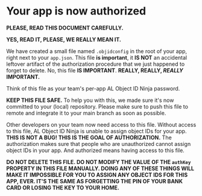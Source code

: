 # Your app is now authorized

**PLEASE, READ THIS DOCUMENT CAREFULLY.**

**YES, READ IT, PLEASE, WE REALLY MEAN IT.**

We have created a small file named `.objidconfig` in the root of your app, right next to your `app.json`. This file **is important**, it **IS NOT** an accidental leftover artifact of the authorization procedure that we just happened to forget to delete. No, this file **IS IMPORTANT**. **REALLY, REALLY, *REALLY* IMPORTANT.**

Think of this file as your team's per-app AL Object ID Ninja password.

**KEEP THIS FILE SAFE.** To help you with this, we made sure it's now committed to your (local) repository. Please make sure to push this file to remote and integrate it to your main branch as soon as possible.

Other developers on your team now need access to this file. Without access to this file, AL Object ID Ninja is unable to assign object IDs for your app. **THIS IS NOT A BUG! THIS IS THE GOAL OF AUTHORIZATION.** The authorization makes sure that people who are unauthorized cannot assign object IDs in your app. And authorized means having access to this file.

**DO NOT DELETE THIS FILE. DO NOT MODIFY THE VALUE OF THE `authKey` PROPERTY IN THIS FILE MANUALLY. DOING ANY OF THESE THINGS WILL MAKE IT IMPOSSIBLE FOR YOU TO ASSIGN ANY OBJECT IDS FOR THIS APP, EVER. IT'S THE SAME AS FORGETTING THE PIN OF YOUR BANK CARD OR LOSING THE KEY TO YOUR HOME.**
